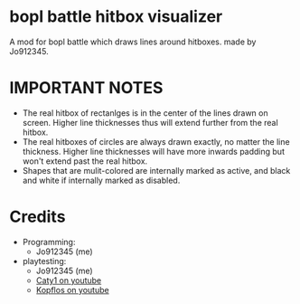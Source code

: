 # bopl battle hitbox visualizer
A mod for bopl battle which draws lines around hitboxes. made by Jo912345.

# IMPORTANT NOTES
- The real hitbox of rectanlges is in the center of the lines drawn on screen. Higher line thicknesses thus will extend further from the real hitbox.
- The real hitboxes of circles are always drawn exactly, no matter the line thickness. Higher line thicknesses will have more inwards padding but won't extend past the real hitbox.
- Shapes that are mulit-colored are internally marked as active, and black and white if internally marked as disabled.

# Credits
- Programming:
  - Jo912345 (me)
- playtesting:
  - Jo912345 (me)
  - [Caty1 on youtube](https://www.youtube.com/@Caty15)
  - [Kopflos on youtube](https://www.youtube.com/channel/UCFSR0grPylj3dJkm-QbW0pw)
